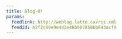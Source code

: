 ```yaml
---
title: Blog-O!
params:
  feedlink: http://weblog.latte.ca/rss.xml
  feedid: b2f2c89e9e4d2e46b907858bb643acf9
---
```

